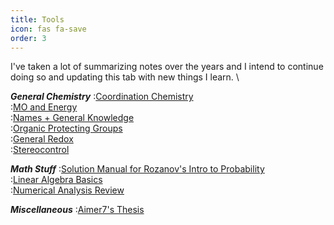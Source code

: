 ```yaml
---
title: Tools
icon: fas fa-save
order: 3
---
```


I've taken a lot of summarizing notes over the years and I intend to continue doing so and updating this tab with new things I learn. \

***General Chemistry***
:[Coordination Chemistry](/docs/past/chemistry/CoordChem_Overview.pdf) \
:[MO and Energy](/docs/past/chemistry/General_MO_and_Energics.pdf) \
:[Names + General Knowledge](/docs/past/chemistry/Names+General_Knowledge.pdf) \
:[Organic Protecting Groups](/docs/past/chemistry/Protecting_Groups.pdf) \
:[General Redox](/docs/past/chemistry/Redox.pdf) \
:[Stereocontrol](/docs/past/chemistry/Rxn_Patterns.pdf) 

***Math Stuff***
:[Solution Manual for Rozanov's Intro to Probability](/docs/past/math/solnmanual_rozanov.pdf) \
:[Linear Algebra Basics](/docs/past/math/Math_Linear_Algebra_2.pdf) \
:[Numerical Analysis Review](/docs/past/math/numanalysis.pdf) 

***Miscellaneous***
:[Aimer7's Thesis](/docs/past/misc/aimer7thesis.pdf)

